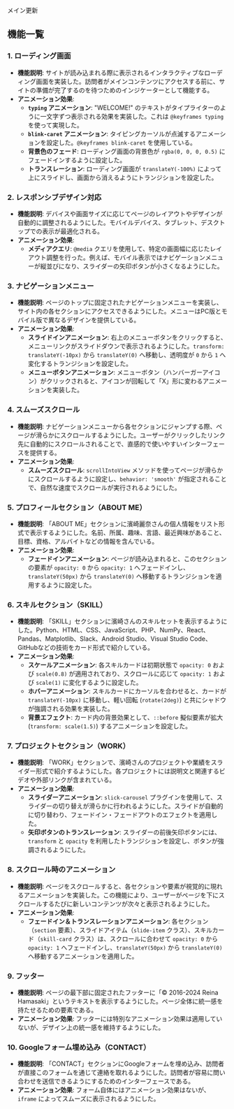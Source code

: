 メイン更新
## 機能一覧

### 1. ローディング画面
- **機能説明**: サイトが読み込まれる際に表示されるインタラクティブなローディング画面を実装した。訪問者がメインコンテンツにアクセスする前に、サイトの準備が完了するのを待つためのインジケーターとして機能する。
- **アニメーション効果**:
  - **`typing` アニメーション**: "WELCOME!" のテキストがタイプライターのように一文字ずつ表示される効果を実装した。これは `@keyframes typing` を使って実現した。
  - **`blink-caret` アニメーション**: タイピングカーソルが点滅するアニメーションを設定した。`@keyframes blink-caret` を使用している。
  - **背景色のフェード**: ローディング画面の背景色が `rgba(0, 0, 0, 0.5)` にフェードインするように設定した。
  - **トランスレーション**: ローディング画面が `translateY(-100%)` によって上にスライドし、画面から消えるようにトランジションを設定した。

### 2. レスポンシブデザイン対応
- **機能説明**: デバイスや画面サイズに応じてページのレイアウトやデザインが自動的に調整されるようにした。モバイルデバイス、タブレット、デスクトップでの表示が最適化される。
- **アニメーション効果**:
  - **メディアクエリ**: `@media` クエリを使用して、特定の画面幅に応じたレイアウト調整を行った。例えば、モバイル表示ではナビゲーションメニューが縦並びになり、スライダーの矢印ボタンが小さくなるようにした。

### 3. ナビゲーションメニュー
- **機能説明**: ページのトップに固定されたナビゲーションメニューを実装し、サイト内の各セクションにアクセスできるようにした。メニューはPC版とモバイル版で異なるデザインを提供している。
- **アニメーション効果**:
  - **スライドインアニメーション**: 右上のメニューボタンをクリックすると、メニューリンクがスライドダウンで表示されるようにした。`transform: translateY(-10px)` から `translateY(0)` へ移動し、透明度が `0` から `1` へ変化するトランジションを設定した。
  - **メニューボタンアニメーション**: メニューボタン（ハンバーガーアイコン）がクリックされると、アイコンが回転して「X」形に変わるアニメーションを実装した。

### 4. スムーズスクロール
- **機能説明**: ナビゲーションメニューから各セクションにジャンプする際、ページが滑らかにスクロールするようにした。ユーザーがクリックしたリンク先に自動的にスクロールされることで、直感的で使いやすいインターフェースを提供する。
- **アニメーション効果**:
  - **スムーズスクロール**: `scrollIntoView` メソッドを使ってページが滑らかにスクロールするように設定し、`behavior: 'smooth'` が指定されることで、自然な速度でスクロールが実行されるようにした。

### 5. プロフィールセクション（ABOUT ME）
- **機能説明**: 「ABOUT ME」セクションに濱崎麗奈さんの個人情報をリスト形式で表示するようにした。名前、所属、趣味、言語、最近興味があること、目標、資格、アルバイトなどの情報を含んでいる。
- **アニメーション効果**:
  - **フェードインアニメーション**: ページが読み込まれると、このセクションの要素が `opacity: 0` から `opacity: 1` へフェードインし、`translateY(50px)` から `translateY(0)` へ移動するトランジションを適用するように設定した。

### 6. スキルセクション（SKILL）
- **機能説明**: 「SKILL」セクションに濱崎さんのスキルセットを表示するようにした。Python、HTML、CSS、JavaScript、PHP、NumPy、React、Pandas、Matplotlib、Slack、Android Studio、Visual Studio Code、GitHubなどの技術をカード形式で紹介している。
- **アニメーション効果**:
  - **スケールアニメーション**: 各スキルカードは初期状態で `opacity: 0` および `scale(0.8)` が適用されており、スクロールに応じて `opacity: 1` および `scale(1)` に変化するように設定した。
  - **ホバーアニメーション**: スキルカードにカーソルを合わせると、カードが `translateY(-10px)` に移動し、軽い回転 (`rotate(2deg)`) と共にシャドウが強調される効果を実装した。
  - **背景エフェクト**: カード内の背景効果として、`::before` 擬似要素が拡大 (`transform: scale(1.5)`) するアニメーションを設定した。

### 7. プロジェクトセクション（WORK）
- **機能説明**: 「WORK」セクションで、濱崎さんのプロジェクトや業績をスライダー形式で紹介するようにした。各プロジェクトには説明文と関連するビデオや外部リンクが含まれている。
- **アニメーション効果**:
  - **スライダーアニメーション**: `slick-carousel` プラグインを使用して、スライダーの切り替えが滑らかに行われるようにした。スライドが自動的に切り替わり、フェードイン・フェードアウトのエフェクトを適用した。
  - **矢印ボタンのトランスレーション**: スライダーの前後矢印ボタンには、`transform` と `opacity` を利用したトランジションを設定し、ボタンが強調されるようにした。

### 8. スクロール時のアニメーション
- **機能説明**: ページをスクロールすると、各セクションや要素が視覚的に現れるアニメーションを実装した。この機能により、ユーザーがページを下にスクロールするたびに新しいコンテンツが次々と表示されるようにした。
- **アニメーション効果**:
  - **フェードイン＆トランスレーションアニメーション**: 各セクション（`section` 要素）、スライドアイテム（`slide-item` クラス）、スキルカード（`skill-card` クラス）は、スクロールに合わせて `opacity: 0` から `opacity: 1` へフェードインし、`translateY(50px)` から `translateY(0)` へ移動するアニメーションを適用した。

### 9. フッター
- **機能説明**: ページの最下部に固定されたフッターに「©︎ 2016-2024 Reina Hamasaki」というテキストを表示するようにした。ページ全体に統一感を持たせるための要素である。
- **アニメーション効果**: フッターには特別なアニメーション効果は適用していないが、デザイン上の統一感を維持するようにした。

### 10. Googleフォーム埋め込み（CONTACT）
- **機能説明**: 「CONTACT」セクションにGoogleフォームを埋め込み、訪問者が直接このフォームを通じて連絡を取れるようにした。訪問者が容易に問い合わせを送信できるようにするためのインターフェースである。
- **アニメーション効果**: フォーム自体にはアニメーション効果はないが、`iframe` によってスムーズに表示されるようにした。
